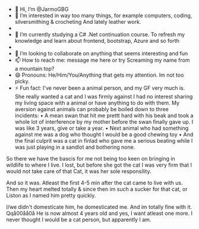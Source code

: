 - 👋 Hi, I’m @JarmoGBG
- 👀 I’m interested in way too many things, for example computers, coding, silversmithing & crocheting And lately leather work.
- 
- 🌱 I’m currently studying a C# .Net continuation course. To refresh my knowledge and learn about frontend, bootstrap, Azure and so forth
- 
- 💞️ I’m looking to collaborate on anything that seems interesting and fun
- 📫 How to reach me: message me here or try Screaming my name from a mountain top?
- 😄 Pronouns: He/Him/You/Anything that gets my attention. Im not too picky.
- ⚡ Fun fact: I've never been a animal person, and my GF very much is. She really wanted a cat and I was firmly against 
I had no interest sharing my living space with a animal or have anything to do with them.
My aversion against animals can probably be boiled down to three incidents:
• A mean swan that hit me prettt hard with his beak and took a whole lot of interference by my mother before the swan finally gave up. I was like 3 years, give or take a year.
 • Next animal who had something against me was a dog who thought I would be a good chewing toy
  • And the final culprit was a cat in finlad who gave me a serious beating while I was just playing in a sandlot and bothering none.

So there we have the bascis for me not being too keen on bringing in wildlife to where I live.
I lost, but before she got the cat I was very firm that I would not take care of that Cat, it was her sole responsility.

And so it was. Atleast the first 4-5 min after the cat came to live with us. Then my heart melted totally & since then im such a sucker for that cat, or Liston as I named him pretty quickly.

I/we didn't domesticate him, he domesticated me. And im totally fine with it. Qqå00åå0å
He is now almost 4 years old and yes, I want atleast one more. I never thought I would be a cat person,
but apparently I am. 
<!--

-
JarmoGBG/JarmoGBG is a ✨ special ✨ repository because its `README.md` (this file) appears on your GitHub profile.
You can click the Preview link to take a look at your changes.
--->
